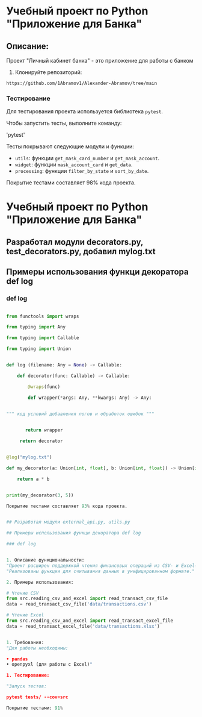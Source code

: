 # Учебный проект по Python "Приложение для Банка" 

## Описание:

Проект "Личный кабинет банка" -  это приложение для работы с банком

1. Клонируйте репозиторий:
```
https://github.com/1Abramov1/Alexander-Abramov/tree/main
```

### Тестирование

Для тестирования проекта используется библиотека `pytest`. 

Чтобы запустить тесты, выполните команду:

'pytest'

Тесты покрывают следующие модули и функции:
- `utils`: функции `get_mask_card_number` и `get_mask_account`.
- `widget`: функции `mask_account_card` и `get_data`.
- `processing`: функции `filter_by_state` и `sort_by_date`.

Покрытие тестами составляет 98% кода проекта.


# Учебный проект по Python "Приложение для Банка" 


## Разработал модули decorators.py, test_decorators.py, добавил mylog.txt


## Примеры использования функци декоратора def log


### def log

```python

from functools import wraps

from typing import Any

from typing import Callable

from typing import Union


def log (filename: Any = None) -> Callable:

    def decorator(func: Callable) -> Callable:

        @wraps(func)

        def wrapper(*args: Any, **kwargs: Any) -> Any:


""" код условий добавления логов и обработок ошибок """

        
       return wrapper

     return decorator


@log("mylog.txt")

def my_decorator(a: Union[int, float], b: Union[int, float]) -> Union[int, float]:

    return a * b


print(my_decorator(3, 5))

Покрытие тестами составляет 93% кода проекта.


## Разработал модули external_api.py, utils.py

## Примеры использования функци декоратора def log

### def log


1. Описание функциональности:
"Проект расширен поддержкой чтения финансовых операций из CSV- и Excel-файлов." 
"Реализованы функции для считывания данных в унифицированном формате."

2. Примеры использования:

# Чтение CSV
from src.reading_csv_and_excel import read_transact_csv_file
data = read_transact_csv_file('data/transactions.csv')

# Чтение Excel
from src.reading_csv_and_excel import read_transact_excel_file
data = read_transact_excel_file('data/transactions.xlsx')


1. Требования:
"Для работы необходимы:

• pandas
• openpyxl (для работы с Excel)"

1. Тестирование:

"Запуск тестов:

pytest tests/ --cov=src

Покрытие тестами: 91% 
